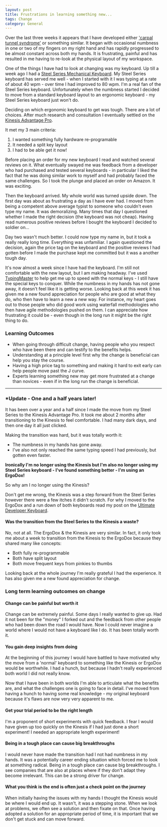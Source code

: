 ```yaml
---
layout: post
title: Frustrations in learning something new...
tags: Change
category: General
---
```

Over the last three weeks it appears that I have developed either ['carpal tunnel syndrome'](http://en.wikipedia.org/wiki/Carpal_tunnel_syndrome) or something similar. It began with occasional numbness in one or two of my fingers on my right hand and has rapidly progressed to be almost constant across both my hands. It is frustrating, painful and has resulted in me having to re-look at the physical layout of my workspace. 

One of the things I have had to look at changing was my keyboard. Up till a week ago I had a [Steel Series Mechanical Keyboard](http://steelseries.com/products/keyboards/steelseries-6gv2). My Steel Series keyboard has served me well - when I started with it I was typing at a rate of about 40 wpm - over time I had improved to 80 wpm. I'm a real fan of the Steel Series keyboard. Unfortunately when the numbness started I decided to move from a standard keyboard layout to an ergonomic keyboard - my Steel Series keyboard just won't do.  

Deciding on which ergonomic keyboard to get was tough. There are a lot of choices. After much research and consultation I eventually settled on the [Kinesis Advantage Pro](https://www.kinesis-ergo.com/shop/advantage-pro-for-pc-mac/). 

It met my 3 main criteria:   
1) I wanted something fully hardware re-programable  
2) It needed a split key layout   
3) I had to be able get it now!  

Before placing an order for my new keyboard I read and watched several reviews on it. What eventually swayed me was feedback from a developer who had purchased and tested several keyboards - in particular I liked the fact that he was doing similar work to myself and had probably faced the same challenges. So I took the plunge and placed an order on Amazon. It was exciting.

Then the keyboard arrived. My whole world was turned upside down. The first day was about as frustrating a day as I have ever had. I moved from being a competent above average typist to someone who couldn't even type my name. It was demoralizing. Many times that day I questioned whether I made the right decision (the keyboard was not cheap). Having read numerous positive reviews before I bought the keyboard I decided to soldier on...

Day two wasn't much better. I could now type my name in, but it took a really really long time. Everything was unfamiliar. I again questioned the decision, again the price tag on the keyboard and the positive reviews I had gotten before I made the purchase kept me committed but it was a another tough day.

It's now almost a week since I have had the keyboard. I'm still not comfortable with the new layout, but I am making headway. I've used [TypingMaster](http://www.typingmaster.com/) to help get me up to speed with the normal keys - I still have the special keys to conquer. While the numbness in my hands has not gone away, it doesn't feel like it is getting worse. Looking back at this week it has given me a new found appreciation for people who are good at what they do, who then have to learn a new a new way. For instance, my heart goes out to those people who did good work using waterfall methodologies who then have agile methodologies pushed on them. I can appreciate how frustrating it could be - even though in the long run it might be the right thing to do. 

### Learning Outcomes 

- When going through difficult change, having people who you respect who have been there and can testify to the benefits helps.  
- Understanding at a principle level first why the change is beneficial can help you stay the course.  
- Having a high price tag to something and making it hard to exit early can help people move past the J curve.  
- Experts learning something new may get more frustrated at a change than novices - even if in the long run the change is beneficial.  

--------------------------------------------------------------

### *Update - One and a half years later!  

It has been over a year and a half since I made the move from my Steel Series to the Kinesis Advantage Pro. It took me about 2 months after transitioning to the Kinesis to feel comfortable. I had many dark days, and then one day it all just clicked. 

Making the transition was hard, but it was totally worth it:  

- The numbness in my hands has gone away. 
- I've also not only reached the same typing speed I had previously, but gotten even faster.  

**Ironically I'm no longer using the Kinesis but I'm also no longer using my Steel Series keyboard - I've found something better - I'm using an ErgoDox!**  

So why am I no longer using the Kinesis? 

Don't get me wrong, the Kinesis was a step forward from the Steel Series however there were a few itches it didn't scratch. For why I moved to the ErgoDox and a run down of both keyboards read my post on the [Ultimate Developer Keyboard](http://blog.markpearl.co.za/Ultimate-Developer-Keyboard).

#### Was the transition from the Steel Series to the Kinesis a waste?

No, not at all. The ErgoDox & the Kinesis are very similar. In fact, it only took me about a week to transition from the Kinesis to the ErgoDox because they shared many like concepts:

- Both fully re-programmable  
- Both have split layout  
- Both move frequent keys from pinkies to thumbs  

Looking back at the whole journey I'm really grateful I had the experience. It has also given me a new found appreciation for change. 

### Long term learning outcomes on change

#### Change can be painful but worth it 

Change can be extremely painful. Some days I really wanted to give up. Had it not been for the "money" I forked out and the feedback from other people who had been down the road I would have. Now I could never imagine a world where I would not have a keyboard like I do. It has been totally worth it. 

#### You gain deep insights from doing

At the beginning of this journey I would have battled to have motivated why the move from a 'normal' keyboard to something like the Kinesis or ErgoDox would be worthwhile. I had a hunch, but because I hadn't really experienced both world I did not really know.

Now that I have been in both worlds I'm able to articulate what the benefits are, and what the challenges one is going to face in detail. I've moved from having a hunch to having some real knowledge - my original keyboard because it's flaws are now very very apparent to me.

#### Get your trial period to be the right length

I'm a proponent of short experiments with quick feedback. I fear I would have given up too quickly on the Kinesis if I had just done a short experiment! I needed an appropriate length experiment!  

#### Being in a tough place can cause big breakthroughs  

I would never have made the transition had I not had numbness in my hands. It was a potentially career ending situation which forced me to look at something radical. Being in a tough place can cause big breakthroughs. I see companies that are also at places where if they don't adapt they become irrelevant. This can be a strong driver for change.

#### What you think is the end is often just a check point on the journey

When initially having the issues with my hands I thought the Kinesis would be where I would end up. It wasn't, it was a stepping stone. When we look at problems, we often see a solution and then fixate on that. Once having adopted a solution for an appropriate period of time, it is important that we don't get stuck and can move forward.
